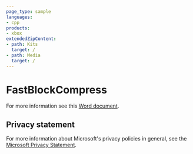 ```yaml
---
page_type: sample
languages:
- cpp
products:
- xbox
extendedZipContent:
- path: Kits
  target: /
- path: Media
  target: /
---
```


# FastBlockCompress

For more information see this [Word document](https://github.com/microsoft/Xbox-GDK-Samples/blob/main/Samples/Graphics/FastBlockCompress/Readme.docx).

## Privacy statement

For more information about Microsoft's privacy policies in general, see the [Microsoft Privacy Statement](https://privacy.microsoft.com/privacystatement/).
